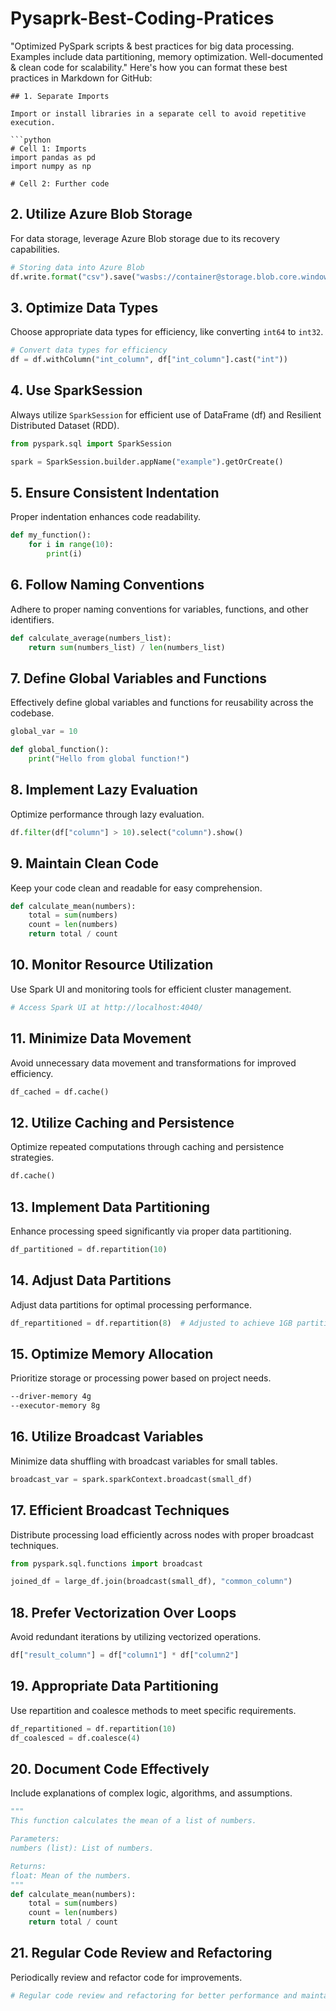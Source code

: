 # Pysaprk-Best-Coding-Pratices
"Optimized PySpark scripts &amp; best practices for big data processing. Examples include data partitioning, memory optimization. Well-documented &amp; clean code for scalability."
Here's how you can format these best practices in Markdown for GitHub:

```
## 1. Separate Imports

Import or install libraries in a separate cell to avoid repetitive execution.

```python
# Cell 1: Imports
import pandas as pd
import numpy as np

# Cell 2: Further code
```

## 2. Utilize Azure Blob Storage

For data storage, leverage Azure Blob storage due to its recovery capabilities.

```python
# Storing data into Azure Blob
df.write.format("csv").save("wasbs://container@storage.blob.core.windows.net/path")
```

## 3. Optimize Data Types

Choose appropriate data types for efficiency, like converting `int64` to `int32`.

```python
# Convert data types for efficiency
df = df.withColumn("int_column", df["int_column"].cast("int"))
```

## 4. Use SparkSession

Always utilize `SparkSession` for efficient use of DataFrame (df) and Resilient Distributed Dataset (RDD).

```python
from pyspark.sql import SparkSession

spark = SparkSession.builder.appName("example").getOrCreate()
```

## 5. Ensure Consistent Indentation

Proper indentation enhances code readability.

```python
def my_function():
    for i in range(10):
        print(i)
```

## 6. Follow Naming Conventions

Adhere to proper naming conventions for variables, functions, and other identifiers.

```python
def calculate_average(numbers_list):
    return sum(numbers_list) / len(numbers_list)
```

## 7. Define Global Variables and Functions

Effectively define global variables and functions for reusability across the codebase.

```python
global_var = 10

def global_function():
    print("Hello from global function!")
```

## 8. Implement Lazy Evaluation

Optimize performance through lazy evaluation.

```python
df.filter(df["column"] > 10).select("column").show()
```

## 9. Maintain Clean Code

Keep your code clean and readable for easy comprehension.

```python
def calculate_mean(numbers):
    total = sum(numbers)
    count = len(numbers)
    return total / count
```

## 10. Monitor Resource Utilization

Use Spark UI and monitoring tools for efficient cluster management.

```python
# Access Spark UI at http://localhost:4040/
```

## 11. Minimize Data Movement

Avoid unnecessary data movement and transformations for improved efficiency.

```python
df_cached = df.cache()
```

## 12. Utilize Caching and Persistence

Optimize repeated computations through caching and persistence strategies.

```python
df.cache()
```

## 13. Implement Data Partitioning

Enhance processing speed significantly via proper data partitioning.

```python
df_partitioned = df.repartition(10)
```

## 14. Adjust Data Partitions

Adjust data partitions for optimal processing performance.

```python
df_repartitioned = df.repartition(8)  # Adjusted to achieve 1GB partitions
```

## 15. Optimize Memory Allocation

Prioritize storage or processing power based on project needs.

```bash
--driver-memory 4g
--executor-memory 8g
```

## 16. Utilize Broadcast Variables

Minimize data shuffling with broadcast variables for small tables.

```python
broadcast_var = spark.sparkContext.broadcast(small_df)
```

## 17. Efficient Broadcast Techniques

Distribute processing load efficiently across nodes with proper broadcast techniques.

```python
from pyspark.sql.functions import broadcast

joined_df = large_df.join(broadcast(small_df), "common_column")
```

## 18. Prefer Vectorization Over Loops

Avoid redundant iterations by utilizing vectorized operations.

```python
df["result_column"] = df["column1"] * df["column2"]
```

## 19. Appropriate Data Partitioning

Use repartition and coalesce methods to meet specific requirements.

```python
df_repartitioned = df.repartition(10)
df_coalesced = df.coalesce(4)
```

## 20. Document Code Effectively

Include explanations of complex logic, algorithms, and assumptions.

```python
"""
This function calculates the mean of a list of numbers.

Parameters:
numbers (list): List of numbers.

Returns:
float: Mean of the numbers.
"""
def calculate_mean(numbers):
    total = sum(numbers)
    count = len(numbers)
    return total / count
```

## 21. Regular Code Review and Refactoring

Periodically review and refactor code for improvements.

```python
# Regular code review and refactoring for better performance and maintainability
```

